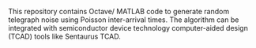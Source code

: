 This repository contains Octave/ MATLAB code to generate random telegraph noise using Poisson inter-arrival times. The algorithm can be integrated with semiconductor device technology computer-aided design (TCAD) tools like Sentaurus TCAD.
